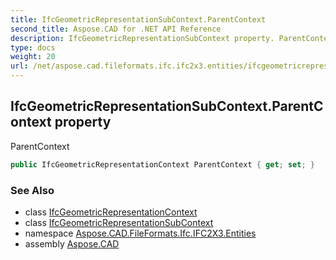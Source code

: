 ```yaml
---
title: IfcGeometricRepresentationSubContext.ParentContext
second_title: Aspose.CAD for .NET API Reference
description: IfcGeometricRepresentationSubContext property. ParentContext
type: docs
weight: 20
url: /net/aspose.cad.fileformats.ifc.ifc2x3.entities/ifcgeometricrepresentationsubcontext/parentcontext/
---
```

## IfcGeometricRepresentationSubContext.ParentContext property

ParentContext

```csharp
public IfcGeometricRepresentationContext ParentContext { get; set; }
```

### See Also

* class [IfcGeometricRepresentationContext](../../ifcgeometricrepresentationcontext/)
* class [IfcGeometricRepresentationSubContext](../)
* namespace [Aspose.CAD.FileFormats.Ifc.IFC2X3.Entities](../../ifcgeometricrepresentationsubcontext/)
* assembly [Aspose.CAD](../../../)


